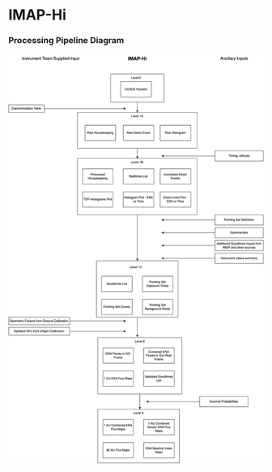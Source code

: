 # IMAP-Hi

### Processing Pipeline Diagram
![Processing Pipeline](imap_hi_processing_pipeline.png)

